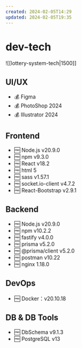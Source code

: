 ```yaml
---
created: 2024-02-05T14:29
updated: 2024-02-05T19:35
---
```

# dev-tech

![[lottery-system-tech|1500]]
## UI/UX

- 💰 Figma
- 💰 PhotoShop 2024
- 💰 Illustrator 2024

## Frontend

- 🆓 Node.js v20.9.0
- 🆓 npm v9.3.0
- 🆓 React v18.2
- 🆓 html 5
- 🆓 sass v1.57.1
- 🆓 socket.io-client v4.7.2
- 🆓 React-Bootstrap v2.9.1 

## Backend

- 🆓 Node.js v20.9.0
- 🆓 npm v10.2.2
- 🆓 fastify v4.0.0
- 🆓 prisma v5.2.0
- 🆓 @prisma/client v5.2.0
- 🆓 postman v10.22
- 🆓 nginx 1.18.0

## DevOps

- 🆓 Docker：v20.10.18

## DB & DB Tools

- 🆓 DbSchema v9.1.3
- 🆓 PostgreSQL v13